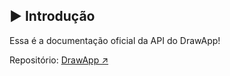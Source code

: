 ## ▶️ Introdução

Essa é a documentação oficial da API do DrawApp!

Repositório: [DrawApp ↗️](https://github.com/ZaqueuCavalcante/oauth)
